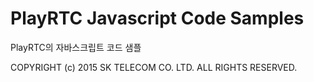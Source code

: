 # PlayRTC Javascript Code Samples
PlayRTC의 자바스크립트 코드 샘플

COPYRIGHT (c) 2015 SK TELECOM CO. LTD. ALL RIGHTS RESERVED.
